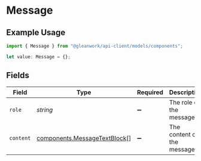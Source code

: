 # Message

## Example Usage

```typescript
import { Message } from "@gleanwork/api-client/models/components";

let value: Message = {};
```

## Fields

| Field                                                                        | Type                                                                         | Required                                                                     | Description                                                                  |
| ---------------------------------------------------------------------------- | ---------------------------------------------------------------------------- | ---------------------------------------------------------------------------- | ---------------------------------------------------------------------------- |
| `role`                                                                       | *string*                                                                     | :heavy_minus_sign:                                                           | The role of the message.                                                     |
| `content`                                                                    | [components.MessageTextBlock](../../models/components/messagetextblock.md)[] | :heavy_minus_sign:                                                           | The content of the message.                                                  |